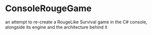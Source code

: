 # ConsoleRougeGame
an attempt to re-create a RougeLike Survival game in the C# console, alongside its engine and the architecture behind it
